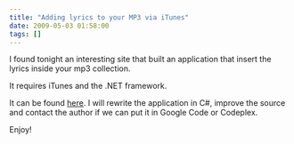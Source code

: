 ```yaml
---
title: "Adding lyrics to your MP3 via iTunes"
date: 2009-05-03 01:58:00
tags: []
---
```


I found tonight an interesting site that built an application that insert the lyrics inside your mp3 collection.

It requires iTunes and the .NET framework.

It can be found [here](http://derreckdean.wordpress.com/2008/09/10/lyrics-on-the-iphone-and-late-night-coding-sessions/). I will rewrite the application in C#, improve the source and contact the author if we can put it in Google Code or Codeplex.

Enjoy!